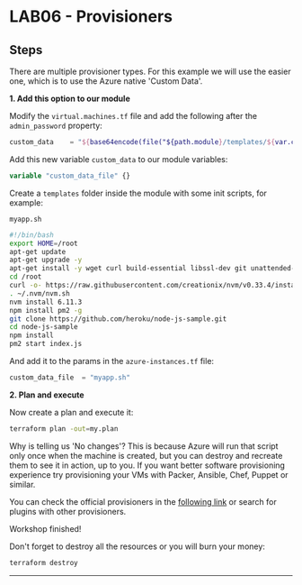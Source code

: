 # LAB06 - Provisioners

## Steps

There are multiple provisioner types. For this example we will use the easier one, which is to use the Azure native
'Custom Data'.

**1\. Add this option to our module**

Modify the `virtual.machines.tf` file and add the following after the `admin_password` property:

```tf
custom_data    = "${base64encode(file("${path.module}/templates/${var.custom_data_file}"))}"
```

Add this new variable `custom_data` to our module variables:

```tf
variable "custom_data_file" {}
```

Create a `templates` folder inside the module with some init scripts, for example:

`myapp.sh`

```bash
#!/bin/bash
export HOME=/root
apt-get update
apt-get upgrade -y
apt-get install -y wget curl build-essential libssl-dev git unattended-upgrades
cd /root
curl -o- https://raw.githubusercontent.com/creationix/nvm/v0.33.4/install.sh | bash
. ~/.nvm/nvm.sh
nvm install 6.11.3
npm install pm2 -g
git clone https://github.com/heroku/node-js-sample.git
cd node-js-sample
npm install
pm2 start index.js
```

And add it to the params in the `azure-instances.tf` file:

```tf
custom_data_file  = "myapp.sh"
```

**2\. Plan and execute**

Now create a plan and execute it:

```bash
terraform plan -out=my.plan
```

Why is telling us 'No changes'? This is because Azure will run that script only once when the machine is created, but you can destroy and recreate them to see it in action, up to you.
If you want better software provisioning experience try provisioning your VMs with Packer, Ansible, Chef, Puppet or similar.

You can check the official provisioners in the [following link](https://www.terraform.io/docs/provisioners/index.html)
or search for plugins with other provisioners.

Workshop finished!

Don't forget to destroy all the resources or you will burn your money:

```bash
terraform destroy
```

---


